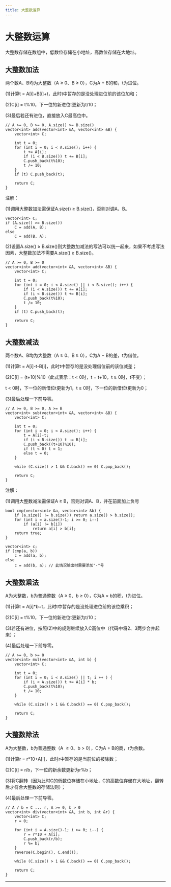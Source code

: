 ```yaml
---
title: 大整数运算
---
```


# 大整数运算

<script type="text/javascript" src="/include/head.js"></script>

大整数存储在数组中，低数位存储在小地址，高数位存储在大地址。

## 大整数加法

两个数A、B均为大整数（A $\geqslant$ 0、B $\geqslant$ 0），C为A $+$ B的和，t为进位。

(1)计算t = A[i]+B[i]+t，此时t中暂存的是没处理进位前的该位加和；

(2)C[i] = t%10，下一位的新进位t更新为t/10；

(3)最后若还有进位，直接放入C最高位中。

```
// A >= 0, B >= 0, A.size() >= B.size()
vector<int> add(vector<int> &A, vector<int> &B) {
    vector<int> C;

    int t = 0;
    for (int i = 0; i < A.size(); i++) {
        t += A[i];
        if (i < B.size()) t += B[i];
        C.push_back(t%10);
        t /= 10;
    }
    if (t) C.push_back(t);

    return C;
}
```

注解：

(1)调用大整数加法需保证A.size() $\geqslant$ B.size()，否则对调A、B。

```
vector<int> C;
if (A.size() >= B.size())
    C = add(A, B);
else
    C = add(B, A);
```

(2)设置A.size() $\geqslant$ B.size()则大整数加减法的写法可以统一起来，如果不考虑写法因素，大整数加法不需要A.size() $\geqslant$ B.size()。

```
// A >= 0, B >= 0
vector<int> add(vector<int> &A, vector<int> &B) {
    vector<int> C;

    int t = 0;
    for (int i = 0; i < A.size() || i < B.size(); i++) {
        if (i < A.size()) t += A[i];
        if (i < B.size()) t += B[i];
        C.push_back(t%10);
        t /= 10;
    }
    if (t) C.push_back(t);

    return C;
}
```

## 大整数减法

两个数A、B均为大整数（A $\geqslant$ 0、B $\geqslant$ 0），C为A $-$ B的差，t为借位。

(1)计算t = A[i]-t-B[i]，此时t中暂存的是没处理借位前的该位减差；

(2)C[i] = (t+10)%10（此式表示：t $<$ 0时，t = t+10，t $\geqslant$ 0时，t不变）；

t $<$ 0时，下一位的新借位t更新为1，t $\geqslant$ 0时，下一位的新借位t更新为0；

(3)最后处理一下前导零。

```
// A >= 0, B >= 0, A >= B
vector<int> sub(vector<int> &A, vector<int> &B) {
    vector<int> C;

    int t = 0;
    for (int i = 0; i < A.size(); i++) {
        t = A[i]-t;
        if (i < B.size()) t -= B[i];
        C.push_back((t+10)%10);
        if (t < 0) t = 1;
        else t = 0;
    }

    while (C.size() > 1 && C.back() == 0) C.pop_back();
    
    return C;
}
```

注解：

(1)调用大整数减法需保证A $\geqslant$ B，否则对调A、B，并在前面加上负号

```
bool cmp(vector<int> &a, vector<int> &b) {
    if (a.size() != b.size()) return a.size() > b.size();
    for (int i = a.size()-1; i >= 0; i--)
        if (a[i] != b[i])
            return a[i] > b[i];
    return true;
}

vector<int> c;
if (cmp(a, b))
    c = add(a, b);
else
    c = add(b, a); // 此情况输出时需要添加"-"号
```

## 大整数乘法

A为大整数，b为普通整数（A $\geqslant$ 0、b $\geqslant$ 0），C为A $\times$ b的积，t为进位。

(1)计算t = A[i]*b+t，此时t中暂存的是没处理进位前的该位乘积；

(2)C[i] = t%10，下一位的新进位t更新为t/10；

(3)若还有进位，按照(2)中的规则继续放入C高位中（代码中将2、3两步合并起来）；

(4)最后处理一下前导零。

```
// A >= 0, b >= 0
vector<int> mul(vector<int> &A, int b) {
    vector<int> C;

    int t = 0;
    for (int i = 0; i < A.size() || t; i ++ ) {
        if (i < A.size()) t += A[i] * b;
        C.push_back(t%10);
        t /= 10;
    }

    while (C.size() > 1 && C.back() == 0) C.pop_back();

    return C;
}
```

## 大整数除法

A为大整数，b为普通整数（A $\geqslant 0$、b $>$ 0），C为A $\div$ B的商，r为余数。

(1)计算r = r*10+A[i]，此时r中暂存的是当前位的被除数；

(2)C[i] = r/b，下一位的新余数更新为r%b；

(3)将C翻转（因为此时C的低数位存储在小地址，C的高数位存储在大地址，翻转后才符合大整数的存储法则）；

(4)最后处理一下前导零。

```
// A / b = C ... r, A >= 0, b > 0
vector<int> div(vector<int> &A, int b, int &r) {
    vector<int> C;
    r = 0;

    for (int i = A.size()-1; i >= 0; i--) {
        r = r*10 + A[i];
        C.push_back(r/b);
        r %= b;
    }
    reverse(C.begin(), C.end());

    while (C.size() > 1 && C.back() == 0) C.pop_back();

    return C;
}
```

---

<script type="text/javascript" src="/include/tail.js"></script>
